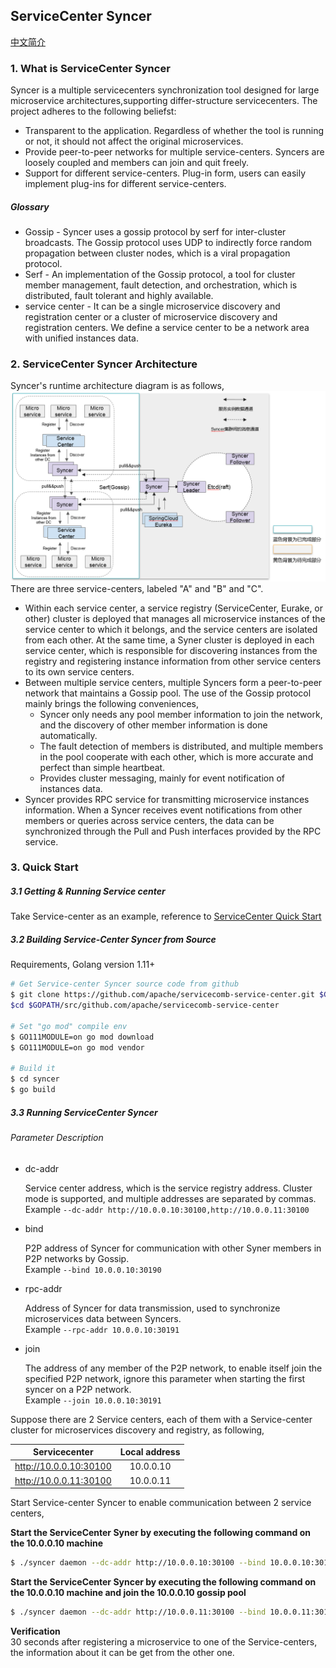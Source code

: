 ServiceCenter Syncer
-------
[中文简介](./README-ZH.md)

### 1. What is ServiceCenter Syncer  
Syncer is a multiple servicecenters synchronization tool designed for large microservice architectures,supporting differ-structure servicecenters. The project adheres to the following beliefst:  
- Transparent to the application. Regardless of whether the tool is running or not, it should not affect the original microservices.  
- Provide peer-to-peer networks for multiple service-centers. Syncers are loosely coupled and members can  join and quit freely.  
- Support for different service-centers. Plug-in form, users can easily implement plug-ins for different service-centers.

##### Glossary 
- Gossip - Syncer  uses a gossip protocol by serf for inter-cluster broadcasts. The Gossip protocol uses UDP to indirectly force random propagation between cluster nodes, which is a viral propagation protocol.  
- Serf - An implementation of the Gossip protocol, a tool for cluster member management, fault detection, and orchestration, which is distributed, fault tolerant and highly available. 
- service center - It can be a single microservice discovery and registration center or a cluster of microservice discovery and registration centers. We define a service center to be a network area with unified instances data.

### 2. ServiceCenter Syncer Architecture
Syncer's runtime architecture diagram is as follows,
![image](./images/SyncerArchitecture.png?raw=true)  
There are three service-centers, labeled "A" and "B" and "C". 

- Within each service center, a service registry (ServiceCenter, Eurake, or other) cluster is deployed that manages all microservice instances of the service center to which it belongs, and the service centers are isolated from each other. At the same time, a Syner cluster is deployed in each service center, which is responsible for discovering instances from the registry and registering instance information from other service centers to its own service centers.
- Between multiple service centers, multiple Syncers form a peer-to-peer network that maintains a Gossip pool. The use of the Gossip protocol mainly brings the following conveniences, 
   - Syncer only needs any pool member information to join the network, and the discovery of other member information is done automatically. 
   - The fault detection of members is distributed, and multiple members in the pool cooperate with each other, which is more accurate and perfect than simple heartbeat.
   - Provides cluster messaging, mainly for event notification of instances data.
-  Syncer provides RPC service for transmitting microservice instances information. When a Syncer receives event notifications from other members or queries across service centers, the data can be synchronized through the Pull and Push interfaces provided by the RPC service.  

### 3. Quick Start
##### 3.1 Getting & Running Service center

Take Service-center as an example, reference to [ServiceCenter Quick Start](https://github.com/apache/servicecomb-service-center#quick-start)  

##### 3.2 Building Service-Center Syncer from Source
Requirements, Golang version 1.11+  
```bash
# Get Service-center Syncer source code from github
$ git clone https://github.com/apache/servicecomb-service-center.git $GOPATH/src/github.com/apache/servicecomb-service-center
$cd $GOPATH/src/github.com/apache/servicecomb-service-center

# Set "go mod" compile env
$ GO111MODULE=on go mod download
$ GO111MODULE=on go mod vendor

# Build it
$ cd syncer
$ go build
```

##### 3.3 Running ServiceCenter Syncer
###### Parameter Description
- dc-addr 

  Service center address, which is the service registry address. Cluster mode is supported, and multiple addresses are separated by commas.   
  Example `--dc-addr http://10.0.0.10:30100,http://10.0.0.11:30100`

- bind

  P2P address of Syncer for communication with other Syner members in P2P networks by Gossip.   
  Example `--bind 10.0.0.10:30190`

- rpc-addr

  Address of Syncer for data transmission, used to synchronize microservices data  between Syncers.  
  Example `--rpc-addr 10.0.0.10:30191`

- join

  The address of any member of the P2P network, to enable itself join the specified P2P network, ignore this parameter when starting the first syncer on a P2P network.   
  Example `--join 10.0.0.10:30191 `


Suppose there are 2 Service centers, each of them with a Service-center cluster for microservices discovery and registry, as following,   

|     Servicecenter      | Local address |
| :--------------------: | :-----------: |
| http://10.0.0.10:30100 |   10.0.0.10   |
| http://10.0.0.11:30100 |   10.0.0.11   |


Start Service-center Syncer to enable communication between 2 service centers,

**Start the ServiceCenter Syner by executing the following command on the 10.0.0.10 machine**

```bash
$ ./syncer daemon --dc-addr http://10.0.0.10:30100 --bind 10.0.0.10:30190 --rpc-addr 10.0.0.10:30191
```

**Start the ServiceCenter Syncer by executing the following command on the 10.0.0.10 machine and join the 10.0.0.10 gossip pool**

```bash
$ ./syncer daemon --dc-addr http://10.0.0.11:30100 --bind 10.0.0.11:30190 --rpc-addr 10.0.0.11:30191 --join 10.0.0.10:30191
```

**Verification**  
30 seconds after registering a microservice to one of the Service-centers,  the information about it can be get from the other one.

